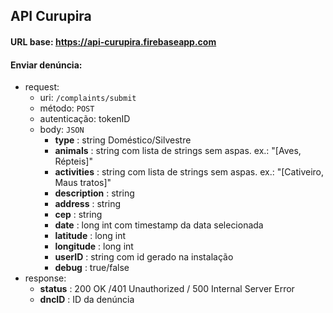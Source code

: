 ## API Curupira

#### URL base: https://api-curupira.firebaseapp.com

#### Enviar denúncia:
- request:
  - uri: `/complaints/submit`
  - método: `POST`
  - autenticação: tokenID
  - body: `JSON`
    - **type** : string Doméstico/Silvestre
    - **animals** : string com lista de strings sem aspas. ex.: "[Aves, Répteis]"
    - **activities** : string com lista de strings sem aspas. ex.: "[Cativeiro, Maus tratos]"
    - **description** : string
    - **address** : string
    - **cep** : string
    - **date** : long int com timestamp da data selecionada
    - **latitude** : long int
    - **longitude** : long int
    - **userID** : string com id gerado na instalação
    - **debug** : true/false
- response:
  - **status** : 200 OK /401 Unauthorized / 500 Internal Server Error
  - **dncID** : ID da denúncia
